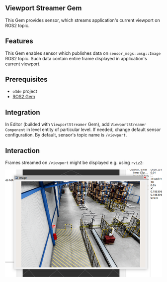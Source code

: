 ## Viewport Streamer Gem

This Gem provides sensor, which streams application's current viewport on ROS2 topic.

## Features

This Gem enables sensor which publishes data on `sensor_msgs::msg::Image` ROS2 topic. Such data contain entire frame displayed in application's current viewport. 

## Prerequisites

- `o3de` project
- [ROS2 Gem](https://github.com/o3de/o3de-extras/tree/development/Gems/ROS2)

## Integration

In Editor (builded with `ViewportStreamer` Gem), add `ViewportStreamer Component` in level entity of particular level. If needed, change default sensor configuration. By default, sensor's topic name is `/viewport`.

## Interaction

Frames streamed on `/viewport` might be displayed e.g. using `rviz2`:

![Viewport stream displayed in rviz2](./Docs/images/display_rviz2.png)
